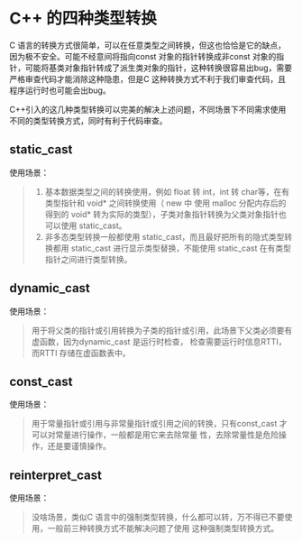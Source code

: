 # C++ 的四种类型转换

C 语言的转换方式很简单，可以在任意类型之间转换，但这也恰恰是它的缺点，因为极不安全。可能不经意间将指向const 对象的指针转换成非const 对象的指针，可能将基类对象指针转成了派生类对象的指针，这种转换很容易出bug，需要严格审查代码才能消除这种隐患，但是C 这种转换方式不利于我们审查代码，且程序运行时也可能会出bug。

C++引入的这几种类型转换可以完美的解决上述问题，不同场景下不同需求使用不同的类型转换方式，同时有利于代码审查。

## static_cast

使用场景：

> 1. 基本数据类型之间的转换使用，例如 float 转 int，int 转 char等，在有类型指针和 void* 之间转换使用（ new 中 使用 malloc 分配内存后的得到的 void* 转为实际的类型），子类对象指针转换为父类对象指针也可以使用 static_cast。
> 2. 非多态类型转换一般都使用 static_cast，而且最好把所有的隐式类型转换都用 static_cast 进行显示类型替换，不能使用  static_cast 在有类型指针之间进行类型转换。

## dynamic_cast

使用场景：

> 用于将父类的指针或引用转换为子类的指针或引用，此场景下父类必须要有虚函数，因为dynamic_cast 是运行时检查，
> 检查需要运行时信息RTTI，而RTTI 存储在虚函数表中。

## const_cast

使用场景：

> 用于常量指针或引用与非常量指针或引用之间的转换，只有const_cast 才可以对常量进行操作，一般都是用它来去除常量
> 性，去除常量性是危险操作，还是要谨慎操作。

## reinterpret_cast

使用场景：

> 没啥场景，类似C 语言中的强制类型转换，什么都可以转，万不得已不要使用，一般前三种转换方式不能解决问题了使用
> 这种强制类型转换方式。